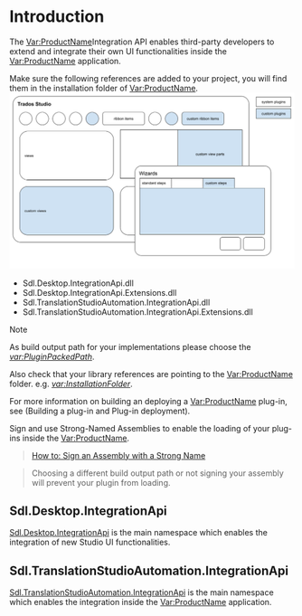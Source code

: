 Introduction
====
The <Var:ProductName>Integration API enables third-party developers to extend and integrate their own UI functionalities inside the <Var:ProductName> application.

Make sure the following references are added to your project, you will find them in the installation folder of <Var:ProductName>.
![User interface plug-ins](images/UI.png)

* Sdl.Desktop.IntegrationApi.dll
* Sdl.Desktop.IntegrationApi.Extensions.dll
* Sdl.TranslationStudioAutomation.IntegrationApi.dll
* Sdl.TranslationStudioAutomation.IntegrationApi.Extensions.dll

> [!NOTE]
>
> As build output path for your implementations please choose the *<var:PluginPackedPath>*.
>
> Also check that your library references are pointing to the <Var:ProductName> folder. e.g. *<var:InstallationFolder>*.
>
> For more information on building an deploying a <Var:ProductName> plug-in, see (Building a plug-in and Plug-in deployment).
>
> Sign and use Strong-Named Assemblies to enable the loading of your plug-ins inside the <Var:ProductName>.

> [How to: Sign an Assembly with a Strong Name](https://docs.microsoft.com/en-us/dotnet/standard/assembly/sign-strong-name?redirectedfrom=MSDN)

> Choosing a different build output path or not signing your assembly will prevent your plugin from loading.

Sdl.Desktop.IntegrationApi
-----
[Sdl.Desktop.IntegrationApi](../../api/integration/Sdl.Desktop.IntegrationApi.yml) is the main namespace which enables the integration of new Studio UI functionalities.

Sdl.TranslationStudioAutomation.IntegrationApi
------
[Sdl.TranslationStudioAutomation.IntegrationApi](../../api/integration/Sdl.TranslationStudioAutomation.IntegrationApi.yml) is the main namespace which enables the integration inside the <Var:ProductName> application.
